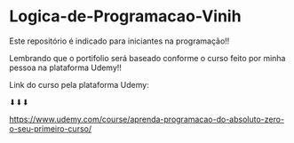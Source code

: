 # Logica-de-Programacao-Vinih
Este repositório é indicado para iniciantes na programação!!

Lembrando que o portifolio será baseado conforme o curso feito por minha pessoa na plataforma Udemy!!

Link do curso pela plataforma Udemy:

⬇⬇⬇
      
https://www.udemy.com/course/aprenda-programacao-do-absoluto-zero-o-seu-primeiro-curso/
